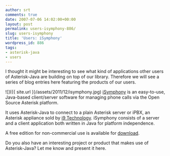 ```yaml
---
author: srt
comments: true
date: 2007-07-06 14:02:00+00:00
layout: post
permalink: users-isymphony-886/
slug: users-isymphony
title: 'Users: iSymphony'
wordpress_id: 886
tags:
- asterisk-java
- users
---
```



I thought it might be interesting to see what kind of applications other users of Asterisk-Java are building on top of our library. Therefore we will see a series of blog entries here featuring the products of our users.



![]({{ site.url }}/assets/2011/12/isymphony.jpg)
[iSymphony](http://www.i9technologies.com/isymphony/) is an easy-to-use, Java-based client/server software for managing phone calls via the Open Source Asterisk platform.



It uses Asterisk-Java to connect to a plain Asterisk server or iPBX, an Asterisk appliance sold by [i9 Technology](http://www.i9technologies.com/). iSymphony consists of a server and a client application both written in Java for platform independence.



A free edition for non-commercial use is available for [download](http://www.i9technologies.com/isymphony/).



Do you also have an interesting project or product that makes use of Asterisk-Java? Let me know and present it here.

